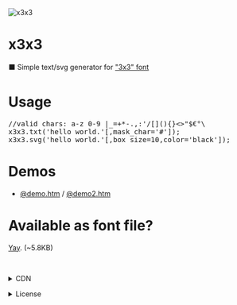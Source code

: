 <img src="https://mntn-dev.github.io/x3x3/x3x3.gif" alt="x3x3"/>

# x3x3
⬛ Simple text/svg generator for <a href="https://en.wikipedia.org/wiki/3x3">"3x3" font</a>

# Usage
<pre>//valid chars: a-z 0-9 |_=+*-.,:'/[](){}<>"$€°\
x3x3.txt('hello world.'[,mask_char='#']);
x3x3.svg('hello world.'[,box_size=10,color='black']);</pre>

# Demos
* <a href="https://mntn-dev.github.io/x3x3/demo.htm">@demo.htm</a> / <a href="https://mntn-dev.github.io/x3x3/demo2.htm">@demo2.htm</a>

# Available as font file?
<a href="https://github.com/mntn-dev/x3x3/raw/master/x3x3.ttf">Yay</a>. (~5.8KB)

<br/><details><summary>CDN</summary><code>https://cdn.jsdelivr.net/gh/mntn-dev/x3x3/x3x3.min.js</code></details>
<details><summary>License</summary><strong>MIT</strong></details>

